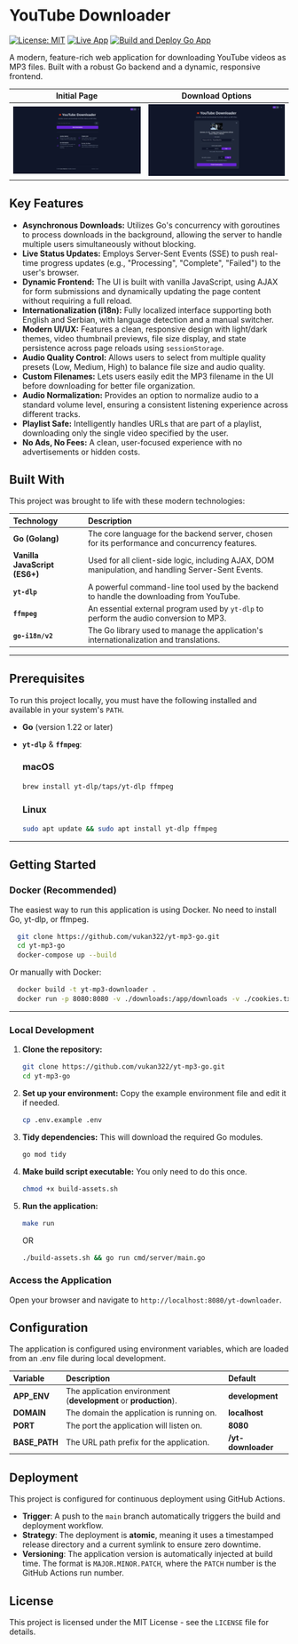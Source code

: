 # YouTube Downloader

[![License: MIT](https://img.shields.io/badge/License-MIT-yellow.svg)](https://opensource.org/licenses/MIT)
[![Live App](https://img.shields.io/badge/Live_App-Online-brightgreen)](https://lukavukanovic.xyz/yt-downloader/)
[![Build and Deploy Go App](https://github.com/vukan322/yt-mp3-go/actions/workflows/deploy.yml/badge.svg)](https://github.com/vukan322/yt-mp3-go/actions/workflows/deploy.yml)

A modern, feature-rich web application for downloading YouTube videos as MP3 files.
Built with a robust Go backend and a dynamic, responsive frontend.

|                                     Initial Page                                      |                                         Download Options                                          |
|:-------------------------------------------------------------------------------------:|:-------------------------------------------------------------------------------------------------:|
| <img src="/screenshots/app-screenshot.png" alt="Initial Page Screenshot" width="450"> | <img src="/screenshots/app-screenshot-options.png" alt="Download Options Screenshot" width="450"> |

## Key Features

- **Asynchronous Downloads:** Utilizes Go's concurrency with goroutines to process downloads in the background, allowing the server to handle multiple users simultaneously without blocking.
- **Live Status Updates:** Employs Server-Sent Events (SSE) to push real-time progress updates (e.g., "Processing", "Complete", "Failed") to the user's browser.
- **Dynamic Frontend:** The UI is built with vanilla JavaScript, using AJAX for form submissions and dynamically updating the page content without requiring a full reload.
- **Internationalization (i18n):** Fully localized interface supporting both English and Serbian, with language detection and a manual switcher.
- **Modern UI/UX:** Features a clean, responsive design with light/dark themes, video thumbnail previews, file size display, and state persistence across page reloads using `sessionStorage`.
- **Audio Quality Control:** Allows users to select from multiple quality presets (Low, Medium, High) to balance file size and audio quality.
- **Custom Filenames:** Lets users easily edit the MP3 filename in the UI before downloading for better file organization.
- **Audio Normalization:** Provides an option to normalize audio to a standard volume level, ensuring a consistent listening experience across different tracks.
- **Playlist Safe:** Intelligently handles URLs that are part of a playlist, downloading only the single video specified by the user.
- **No Ads, No Fees:** A clean, user-focused experience with no advertisements or hidden costs.

## Built With

This project was brought to life with these modern technologies:

| Technology                    | Description                                                                                           |
|:------------------------------|:------------------------------------------------------------------------------------------------------|
| **Go (Golang)**               | The core language for the backend server, chosen for its performance and concurrency features.        |
| **Vanilla JavaScript (ES6+)** | Used for all client-side logic, including AJAX, DOM manipulation, and handling Server-Sent Events.    |
| **`yt-dlp`**                  | A powerful command-line tool used by the backend to handle the downloading from YouTube.              |
| **`ffmpeg`**                  | An essential external program used by `yt-dlp` to perform the audio conversion to MP3.                |
| **`go-i18n/v2`**              | The Go library used to manage the application's internationalization and translations.                |

---

## Prerequisites

To run this project locally, you must have the following installed and available in your system's `PATH`.

- **Go** (version 1.22 or later)
- **`yt-dlp`** & **`ffmpeg`**:

  ### macOS
  ```sh
  brew install yt-dlp/taps/yt-dlp ffmpeg
  ```

  ### Linux
  ```sh
  sudo apt update && sudo apt install yt-dlp ffmpeg
  ```
  
<hr>

## Getting Started

### Docker (Recommended)

The easiest way to run this application is using Docker. No need to install Go, yt-dlp, or ffmpeg.

```sh
  git clone https://github.com/vukan322/yt-mp3-go.git
  cd yt-mp3-go
  docker-compose up --build
```

Or manually with Docker:
```sh
  docker build -t yt-mp3-downloader .
  docker run -p 8080:8080 -v ./downloads:/app/downloads -v ./cookies.txt:/app/cookies.txt:ro yt-mp3-downloader
```
<hr>

### Local Development

1.  **Clone the repository:**
    ```sh
    git clone https://github.com/vukan322/yt-mp3-go.git
    cd yt-mp3-go
    ```

2.  **Set up your environment:**
    Copy the example environment file and edit it if needed.
    ```sh
    cp .env.example .env
    ```

3.  **Tidy dependencies:**
    This will download the required Go modules.
    ```sh
    go mod tidy
    ```

4.  **Make build script executable:**
    You only need to do this once.
    ```sh
    chmod +x build-assets.sh
    ```

5.  **Run the application:**
    ```sh
    make run
    ```
    OR
    ```sh
    ./build-assets.sh && go run cmd/server/main.go
    ```

### Access the Application

Open your browser and navigate to `http://localhost:8080/yt-downloader`.

## Configuration

The application is configured using environment variables, which are loaded from an .env file during local development.

| Variable                      | Description                                                           | Default                       |
|:------------------------------|:----------------------------------------------------------------------|:------------------------------|
| **APP_ENV**                   | The application environment (**development** or **production**).      | **development**               |
| **DOMAIN**                    | The domain the application is running on.                             | **localhost**                 |
| **PORT**                      | The port the application will listen on.                              | **8080**                      |
| **BASE_PATH**                 | The URL path prefix for the application.                              | **/yt-downloader**            |

## Deployment

This project is configured for continuous deployment using GitHub Actions.

 - **Trigger**: A push to the `main` branch automatically triggers the build and deployment workflow.
 - **Strategy**: The deployment is **atomic**, meaning it uses a timestamped release directory and a current symlink to ensure zero downtime.
 - **Versioning**: The application version is automatically injected at build time. The format is `MAJOR.MINOR.PATCH`, 
 where the `PATCH` number is the GitHub Actions run number.

## License

This project is licensed under the MIT License - see the `LICENSE` file for details.
